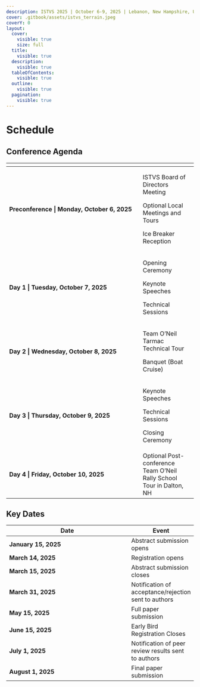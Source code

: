 ```yaml
---
description: ISTVS 2025 | October 6-9, 2025 | Lebanon, New Hampshire, USA
cover: .gitbook/assets/istvs_terrain.jpeg
coverY: 0
layout:
  cover:
    visible: true
    size: full
  title:
    visible: true
  description:
    visible: true
  tableOfContents:
    visible: true
  outline:
    visible: true
  pagination:
    visible: true
---
```


# Schedule

## Conference Agenda

<table data-header-hidden data-full-width="false"><thead><tr><th width="343"></th><th></th></tr></thead><tbody><tr><td><strong>Preconference | Monday, October 6, 2025</strong></td><td><p>ISTVS Board of Directors Meeting</p><p>Optional Local Meetings and Tours</p><p>Ice Breaker Reception</p></td></tr><tr><td><strong>Day 1 | Tuesday, October 7, 2025</strong></td><td><p>Opening Ceremony</p><p>Keynote Speeches</p><p>Technical Sessions</p></td></tr><tr><td><strong>Day 2 | Wednesday, October 8, 2025</strong></td><td><p>Team O’Neil Tarmac Technical Tour</p><p>Banquet (Boat Cruise)</p></td></tr><tr><td><strong>Day 3 | Thursday, October 9, 2025</strong></td><td><p>Keynote Speeches</p><p>Technical Sessions</p><p>Closing Ceremony</p></td></tr><tr><td><strong>Day 4 | Friday, October 10, 2025</strong></td><td>Optional Post-conference Team O’Neil Rally School Tour in Dalton, NH</td></tr></tbody></table>

## Key Dates

<table><thead><tr><th width="346">Date</th><th>Event</th></tr></thead><tbody><tr><td><strong>January 15, 2025</strong></td><td>Abstract submission opens</td></tr><tr><td><strong>March 14, 2025</strong></td><td>Registration opens</td></tr><tr><td><strong>March 15, 2025</strong></td><td>Abstract submission closes</td></tr><tr><td><strong>March 31, 2025</strong></td><td>Notification of acceptance/rejection sent to authors</td></tr><tr><td><strong>May 15, 2025</strong></td><td>Full paper submission</td></tr><tr><td><strong>June 15, 2025</strong></td><td>Early Bird Registration Closes</td></tr><tr><td><strong>July 1, 2025</strong></td><td>Notification of peer review results sent to authors</td></tr><tr><td><strong>August 1, 2025</strong></td><td>Final paper submission</td></tr></tbody></table>

